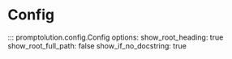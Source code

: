 # Config

::: promptolution.config.Config
    options:
      show_root_heading: true
      show_root_full_path: false
      show_if_no_docstring: true
